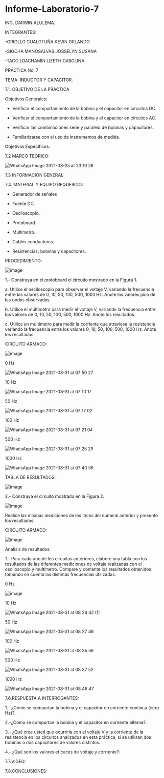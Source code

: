 # Informe-Laboratorio-7
ING. DARWIN ALULEMA.

INTEGRANTES:

-CRIOLLO GUALOTUÑA KEVIN ORLANDO

-SIGCHA MANOSALVAS JOSSELYN SUSANA

-TACO LOACHAMIN LIZETH CAROLINA

PRÁCTICA No. 7

TEMA: INDUCTOR Y CAPACITOR. 

7.1. OBJETIVO DE LA PRÁCTICA

Objetivos Generales:

-	Verificar el comportamiento de la bobina y el capacitor en circuitos DC.


-	Verificar el comportamiento de la bobina y el capacitor en circuitos AC.


-	Verificar las combinaciones serie y  paralelo de bobinas y capacitores.


-	Familiarizarse con el uso de instrumentos de medida.


	

Objetivos Específicos:


7.2 MARCO TEORICO:

![WhatsApp Image 2021-08-25 at 23 19 26](https://user-images.githubusercontent.com/85263529/131383412-9875a380-7d21-4d05-9014-72e39f9b417d.jpeg)


7.3 INFORMACIÓN GENERAL:


7.4. MATERIAL Y EQUIPO REQUERIDO:

-	Generador de señales

-	Fuente DC.


-	Osciloscopio.


-	Protoboard.


-	Multímetro.


-	Cables conductores.


-	Resistencias, bobinas y capacitores.

PROCEDIMIENTO:

![image](https://user-images.githubusercontent.com/85263529/131515975-3efa9439-3673-48df-a419-d2de7dd628d1.png)


1.- Construya en el protoboard el circuito mostrado en la Figura 1.


   a.	Utilice el osciloscopio para observar el voltaje V, variando la frecuencia entre los valores de 0, 10, 50, 100, 500, 1000 Hz. Anote los valores pico de las ondas observadas.
   
   
   b.	Utilice el multímetro para medir el voltaje V, variando la frecuencia entre los valores de 0, 10, 50, 100, 500, 1000 Hz. Anote los resultados.
   
   
   c.	Utilice un multímetro para medir la corriente que atraviesa la resistencia variando la frecuencia entre los valores 0, 10, 50, 100, 500, 1000 Hz. Anote los resultados.




CIRCUITO ARMADO:

![image](https://user-images.githubusercontent.com/85263529/131446446-690354e9-8e21-4d0f-a7fa-2dd889164251.png)

0 Hz

![WhatsApp Image 2021-08-31 at 07 50 27](https://user-images.githubusercontent.com/85263529/131507273-155b1ab5-97d4-4aaf-bce4-01fbe25d15c0.jpeg)


10 Hz

![WhatsApp Image 2021-08-31 at 07 10 17](https://user-images.githubusercontent.com/85263529/131502905-33f6d561-b112-476b-a3c8-be0019a44b8b.jpeg)

50 Hz

![WhatsApp Image 2021-08-31 at 07 17 02](https://user-images.githubusercontent.com/85263529/131503218-af3e6cba-7fbb-4379-996c-198c1b4cef35.jpeg)

100 Hz

![WhatsApp Image 2021-08-31 at 07 21 04](https://user-images.githubusercontent.com/85263529/131503333-61f2521b-ff58-46c8-a548-8b61b0693765.jpeg)

500 Hz

![WhatsApp Image 2021-08-31 at 07 25 29](https://user-images.githubusercontent.com/85263529/131507008-1f114621-9186-4a86-8015-82bb60e637a0.jpeg)

1000 Hz

![WhatsApp Image 2021-08-31 at 07 40 59](https://user-images.githubusercontent.com/85263529/131507132-1a79c5c9-9259-4037-adda-9175c2e9ff67.jpeg)


TABLA DE RESULTADOS:

![image](https://user-images.githubusercontent.com/85263529/131517496-8abeb260-59f4-4e9d-a8a7-9f708a56c7f2.png)


2.- Construya el circuito mostrado en la Figura 2.


![image](https://user-images.githubusercontent.com/85263529/131514917-9a3445c6-14ee-4aa1-ae40-e47d050174ae.png)


Realice las mismas mediciones de los ítems del numeral anterior y presente los resultados.

CIRCUITO ARMADO:

![image](https://user-images.githubusercontent.com/85263529/131516201-9c4c027c-e636-4dde-a0c1-433cb7b7cb84.png)


Análisis de resultados:


1.- Para cada uno de los circuitos anteriores, elabore una tabla con los resultados de las diferentes mediciones de voltaje realizadas con el osciloscopio y multímetro. Compare y comente los resultados obtenidos tomando en cuenta las distintas frecuencias utilizadas.





0 Hz

![image](https://user-images.githubusercontent.com/85263529/131518401-dc863d17-d13c-4032-b9eb-9a90e20d9cb7.png)



10 Hz

![WhatsApp Image 2021-08-31 at 08 24 42 (1)](https://user-images.githubusercontent.com/85263529/131511984-953a898c-5f3f-409f-be3b-a9db03d9af7f.jpeg)

50 Hz

![WhatsApp Image 2021-08-31 at 08 27 46](https://user-images.githubusercontent.com/85263529/131512085-3af5be11-d744-4654-9057-b2e7186e3499.jpeg)

100 Hz

![WhatsApp Image 2021-08-31 at 08 35 56](https://user-images.githubusercontent.com/85263529/131513937-490c2462-8019-4b4f-aef1-dbb698a9a032.jpeg)
 
 500 Hz
 
 ![WhatsApp Image 2021-08-31 at 08 37 52](https://user-images.githubusercontent.com/85263529/131514142-d05d204b-1ec1-42cf-b312-5364f78eb445.jpeg)

 
 1000 Hz

![WhatsApp Image 2021-08-31 at 08 46 47](https://user-images.githubusercontent.com/85263529/131514243-c64e11ea-5493-4e7d-8db9-bef7f6723d59.jpeg)






7.6.RESPUESTA A INTERROGANTES:

 
   1.- ¿Cómo se compartan la bobina y el capacitor en corriente continua (cero Hz)?.
           
           
   2.-¿Cómo se comportan la bobina y el capacitor en corriente alterna?.
           
   3.- ¿Qué cree usted que ocurriría con el voltaje V y la corriente de la resistencia en los circuitos analizados en esta práctica, si se utilizan dos bobinas o dos capacitores de valores distintos.
           
           
   4.- ¿Qué son los valores eficaces de voltaje y corriente?:


7.7.VIDEO:



7.8.CONCLUSIONES:





